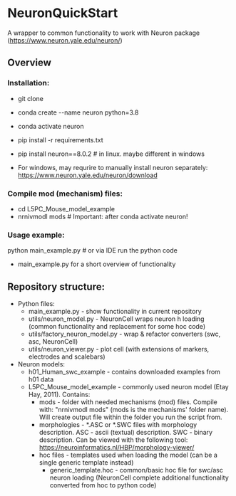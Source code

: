 # NeuronQuickStart
A wrapper to common functionality to work with Neuron package (https://www.neuron.yale.edu/neuron/)

## Overview
### Installation:
* git clone <current repository path>
* conda create --name  neuron  python=3.8
* conda activate neuron
* pip install -r requirements.txt
* pip install neuron==8.0.2  # in linux. maybe different in windows

* For windows, may requrire to manually install neuron separately: https://www.neuron.yale.edu/neuron/download 

### Compile mod (mechanism) files:
* cd L5PC_Mouse_model_example
* nrnivmodl mods  # Important: after conda activate neuron!

### Usage example: 
python main_example.py # or via IDE run the python code

* main_example.py for a short overview of functionality

## Repository structure:
* Python files:
  * main_example.py - show functionality in current repository
  * utils/neuron_model.py - NeuronCell wraps neuron h loading (common functionality and replacement for some hoc code) 
  * utils/factory_neuron_model.py - wrap & refactor converters (swc, asc, NeuronCell)
  * utils/neuron_viewer.py - plot cell (with extensions of markers, electrodes and scalebars)
* Neuron models:
  * h01_Human_swc_example - contains downloaded examples from h01 data
  * L5PC_Mouse_model_example - commonly used neuron model (Etay Hay, 2011). 
  Contains:
    * mods - folder with needed mechanisms (mod) files. 
      Compile with: "nrnivmodl mods" (mods is the mechanisms' folder name). 
      Will create output file within the folder you run the script from.
    * morphologies - *.ASC or *.SWC files with morphology description.
      ASC - ascii (textual) description.
      SWC - binary description.
      Can be viewed with the following tool: https://neuroinformatics.nl/HBP/morphology-viewer/
    * hoc files - templates used when loading the model (can be a single generic template instead)
       * generic_template.hoc - common/basic hoc file for swc/asc neuron loading 
    (NeuronCell complete additional functionality converted from hoc to python code)
